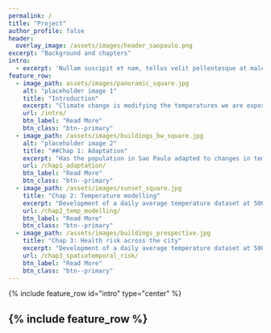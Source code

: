 ```yaml
---
permalink: /
title: "Project"
author_profile: false
header:
  overlay_image: /assets/images/header_saopaulo.png
excerpt: "Background and chapters"
intro: 
  - excerpt: 'Nullam suscipit et nam, tellus velit pellentesque at malesuada, enim eaque. Quis nulla, netus tempor in diam gravida tincidunt, *proin faucibus* voluptate felis id sollicitudin. Centered with `type="center"`'
feature_row:
  - image_path: assets/images/panoramic_square.jpg
    alt: "placeholder image 1"
    title: "Introduction"
    excerpt: "Climate change is modifying the temperatures we are exposed to. Here we discuss how projects like this one can help us understand what are the consequences and how can we prepare."
    url: /intro/
    btn_label: "Read More"
    btn_class: "btn--primary"
  - image_path: /assets/images/buildings_bw_square.jpg
    alt: "placeholder image 2"
    title: "##Chap 1: Adaptation"
    excerpt: "Has the population in Sao Paulo adapted to changes in temperature? If so, has everyone in the population experienced the same levels of adaptation? Read more to get the answers."
    url: /chap1_adaptation/
    btn_label: "Read More"
    btn_class: "btn--primary"
  - image_path: /assets/images/sunset_square.jpg
    title: "Chap 2: Temperature modelling"
    excerpt: "Development of a daily average temperature dataset at 500m2 spatial resolution for the municpality of Sao Paulo, Brazil. Access to code and data."
    url: /chap2_temp_modelling/
    btn_label: "Read More"
    btn_class: "btn--primary"
  - image_path: /assets/images/buildings_prespective.jpg
    title: "Chap 3: Health risk across the city"
    excerpt: "Development of a daily average temperature dataset at 500m2 spatial resolution for the municpality of Sao Paulo, Brazil. Access to code and data."
    url: /chap3_spatiotemporal_risk/
    btn_label: "Read More"
    btn_class: "btn--primary"
---
```


{% include feature_row id="intro" type="center" %}

{% include feature_row %}
---


